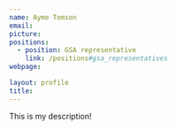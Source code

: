 ```yaml
---
name: Ayme Tomson
email: 
picture: 
positions:
  - position: GSA representative
    link: /positions#gsa_representatives
webpage: 

layout: profile
title:
---
```


This is my description!

